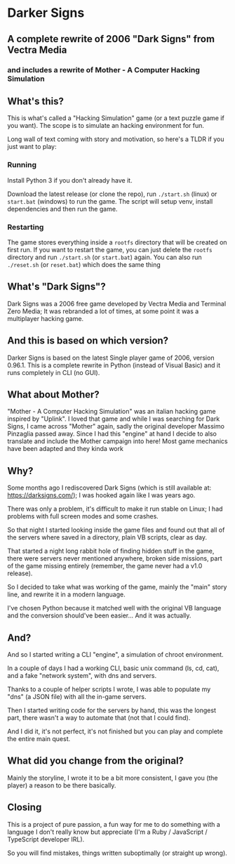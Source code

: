 # Darker Signs

## A complete rewrite of 2006 "Dark Signs" from Vectra Media

### and includes a rewrite of Mother - A Computer Hacking Simulation

## What's this?

This is what's called a "Hacking Simulation" game (or a text puzzle game if you want).
The scope is to simulate an hacking environment for fun.

Long wall of text coming with story and motivation,
so here's a TLDR if you just want to play:

### Running

Install Python 3 if you don't already have it.

Download the latest release (or clone the repo),
run `./start.sh` (linux) or `start.bat` (windows) to run the game.
The script will setup venv, install dependencies
and then run the game.

### Restarting

The game stores everything inside a `rootfs` directory that will be
created on first run.
If you want to restart the game, you can just delete the `rootfs` directory
and run `./start.sh` (or `start.bat`) again.
You can also run `./reset.sh` (or `reset.bat`) which does the same thing

## What's "Dark Signs"?

Dark Signs was a 2006 free game developed by Vectra Media and Terminal Zero Media;
It was rebranded a lot of times, at some point it was a multiplayer hacking game.

## And this is based on which version?

Darker Signs is based on the latest Single player game of 2006, version 0.96.1.
This is a complete rewrite in Python (instead of Visual Basic)
and it runs completely in CLI (no GUI).

## What about Mother?
"Mother - A Computer Hacking Simulation" was an italian hacking game inspired by "Uplink".
I loved that game and while I was searching for Dark Signs, I came across "Mother" again,
sadly the original developer Massimo Pinzaglia passed away.
Since I had this "engine" at hand I decide to also translate and include the Mother campaign into here!
Most game mechanics have been adapted and they kinda work

## Why?

Some months ago I rediscovered Dark Signs
(which is still available at: <https://darksigns.com/>);
I was hooked again like I was years ago.

There was only a problem, it's difficult to make it run stable on Linux;
I had problems with full screen modes and some crashes.

So that night I started looking inside the game files and found out that
all of the servers where saved in a directory, plain VB scripts, clear as day.

That started a night long rabbit hole of finding hidden stuff in the game,
there were servers never mentioned anywhere, broken side missions,
part of the game missing entirely (remember, the game never had a v1.0 release).

So I decided to take what was working of the game, mainly the "main" story line,
and rewrite it in a modern language.

I've chosen Python because it matched well with the original VB language
and the conversion should've been easier...
And it was actually.

## And?

And so I started writing a CLI "engine", a simulation of chroot environment.

In a couple of days I had a working CLI, basic unix command (ls, cd, cat),
and a fake "network system", with dns and servers.

Thanks to a couple of helper scripts I wrote,
I was able to populate my "dns" (a JSON file) with all the in-game servers.

Then I started writing code for the servers by hand,
this was the longest part, there wasn't a way to automate that
(not that I could find).

And I did it, it's not perfect, it's not finished
but you can play and complete the entire main quest.

## What did you change from the original?

Mainly the storyline, I wrote it to be a bit more consistent,
I gave you (the player) a reason to be there basically.

## Closing

This is a project of pure passion, a fun way for me to do something
with a language I don't really know but appreciate
(I'm a Ruby / JavaScript / TypeScript developer IRL).

So you will find mistakes, things written suboptimally
(or straight up wrong).
